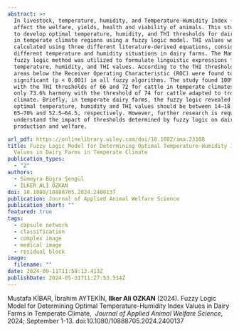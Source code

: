 ```yaml
---
abstract: >+
  In livestock, temperature, humidity, and Temperature-Humidity Index (THI)
  affect the welfare, yields, health and viability of animals. This study aimed
  to develop optimal temperature, humidity, and THI thresholds for dairy farms
  in temperate climate regions using a fuzzy logic model. THI values were
  calculated using three different literature-derived equations, considering
  different temperature and humidity situations in dairy farms. The Mamdani-type
  fuzzy logic method was utilized to formulate linguistic expressions for
  temperature, humidity, and THI values. According to the THI thresholds, the
  areas below the Receiver Operating Characteristic (ROC) were found to be
  significant (p < 0.001) in all fuzzy algorithms. The study found 100% harmony
  with the THI thresholds of 66 and 72 for cattle in temperate climates, but
  only 73.6% harmony with the threshold of 74 for cattle adapted to tropical
  climate. Briefly, in temperate dairy farms, the fuzzy logic revealed that the
  optimal temperature, humidity and THI values should be between 14–18.5°C,
  65–70% and 52.5–64.5, respectively. However, further research is required to
  understand the impact of thresholds determined by fuzzy logic on dairy cow
  production and welfare.

url_pdf: https://onlinelibrary.wiley.com/doi/10.1002/ima.23108
title: Fuzzy Logic Model for Determining Optimal Temperature-Humidity Index
  Values in Dairy Farms in Temperate Climate
publication_types:
  - "2"
authors:
  - Sümeyra Büşra Şengül
  - İLKER ALİ ÖZKAN
doi: 10.1080/10888705.2024.2400137
publication: Journal of Applied Animal Welfare Science
publication_short: ""
featured: true
tags:
  - capsule network
  - classification
  - complex image
  - medical image
  - residual block
image:
  filename: ""
date: 2024-09-11T11:58:12.413Z
publishDate: 2024-05-31T11:27:53.514Z
---
```

Mustafa KİBAR, İbrahim AYTEKİN, **Ilker Ali OZKAN** (2024). Fuzzy Logic Model for Determining Optimal Temperature-Humidity Index Values in Dairy Farms in Temperate Climate,  *Journal of Applied Animal Welfare Science*,  2024; September 1-13. doi:10.1080/10888705.2024.2400137